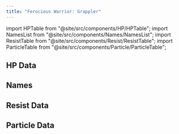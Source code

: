 ```yaml
---
title: "Ferocious Warrior: Grappler"
---
```


import HPTable from "@site/src/components/HP/HPTable";
import NamesList from "@site/src/components/Names/NamesList";
import ResistTable from "@site/src/components/Resist/ResistTable";
import ParticleTable from "@site/src/components/Particle/ParticleTable";

## HP Data

<HPTable item_key="ferociouswarriorgrappler" data_src="enemy" />

## Names

<NamesList item_key="ferociouswarriorgrappler" data_src="enemy" />

## Resist Data

<ResistTable item_key="ferociouswarriorgrappler" data_src="enemy" />

## Particle Data

<ParticleTable item_key="ferociouswarriorgrappler" data_src="enemy" />